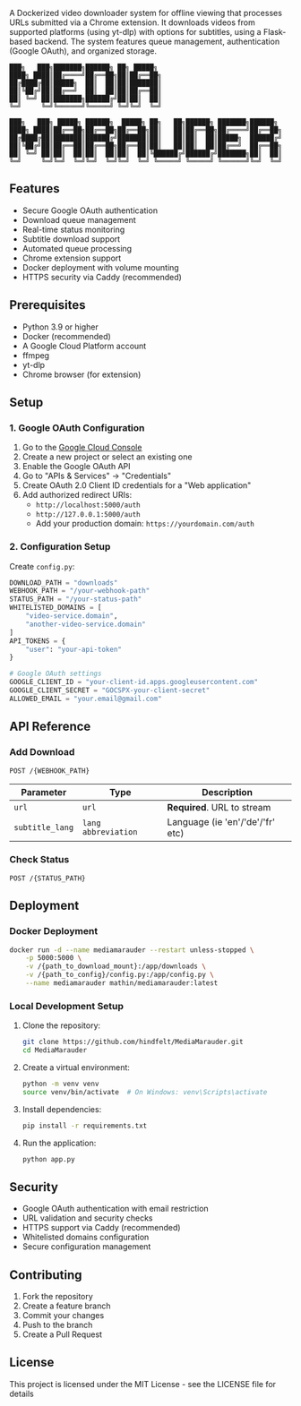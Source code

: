 A Dockerized video downloader system for offline viewing that processes URLs submitted via a Chrome extension. It downloads videos from supported platforms (using yt-dlp) with options for subtitles, using a Flask-based backend. The system features queue management, authentication (Google OAuth), and organized storage.
```
███╗   ███╗███████╗██████╗ ██╗ █████╗ 
████╗ ████║██╔════╝██╔══██╗██║██╔══██╗
██╔████╔██║█████╗  ██║  ██║██║███████║
██║╚██╔╝██║██╔══╝  ██║  ██║██║██╔══██║
██║ ╚═╝ ██║███████╗██████╔╝██║██║  ██║
╚═╝     ╚═╝╚══════╝╚═════╝ ╚═╝╚═╝  ╚═╝
                                      
███╗   ███╗ █████╗ ██████╗  █████╗ ██╗   ██╗██████╗ ███████╗██████╗ 
████╗ ████║██╔══██╗██╔══██╗██╔══██╗██║   ██║██╔══██╗██╔════╝██╔══██╗
██╔████╔██║███████║██████╔╝███████║██║   ██║██║  ██║█████╗  ██████╔╝
██║╚██╔╝██║██╔══██║██╔══██╗██╔══██║██║   ██║██║  ██║██╔══╝  ██╔══██╗
██║ ╚═╝ ██║██║  ██║██║  ██║██║  ██║╚██████╔╝██████╔╝███████╗██║  ██║
╚═╝     ╚═╝╚═╝  ╚═╝╚═╝  ╚═╝╚═╝  ╚═╝ ╚═════╝ ╚═════╝ ╚══════╝╚═╝  ╚═╝
```

## Features
- Secure Google OAuth authentication
- Download queue management
- Real-time status monitoring
- Subtitle download support
- Automated queue processing
- Chrome extension support
- Docker deployment with volume mounting
- HTTPS security via Caddy (recommended)

## Prerequisites
- Python 3.9 or higher
- Docker (recommended)
- A Google Cloud Platform account
- ffmpeg
- yt-dlp
- Chrome browser (for extension)

## Setup

### 1. Google OAuth Configuration
1. Go to the [Google Cloud Console](https://console.cloud.google.com)
2. Create a new project or select an existing one
3. Enable the Google OAuth API
4. Go to "APIs & Services" → "Credentials"
5. Create OAuth 2.0 Client ID credentials for a "Web application"
6. Add authorized redirect URIs:
   - `http://localhost:5000/auth`
   - `http://127.0.0.1:5000/auth`
   - Add your production domain: `https://yourdomain.com/auth`

### 2. Configuration Setup
Create `config.py`:
```python
DOWNLOAD_PATH = "downloads"
WEBHOOK_PATH = "/your-webhook-path"
STATUS_PATH = "/your-status-path"
WHITELISTED_DOMAINS = [
    "video-service.domain",
    "another-video-service.domain"
]
API_TOKENS = {
    "user": "your-api-token"
}

# Google OAuth settings
GOOGLE_CLIENT_ID = "your-client-id.apps.googleusercontent.com"
GOOGLE_CLIENT_SECRET = "GOCSPX-your-client-secret"
ALLOWED_EMAIL = "your.email@gmail.com"
```

## API Reference

### Add Download
```http
POST /{WEBHOOK_PATH}
```

| Parameter | Type | Description |
|----------|------|-------------|
| `url` | `url` | **Required**. URL to stream |
| `subtitle_lang` | `lang abbreviation` | Language (ie 'en'/'de'/'fr' etc) |

### Check Status
```http
POST /{STATUS_PATH}
```

## Deployment

### Docker Deployment
```bash
docker run -d --name mediamarauder --restart unless-stopped \
    -p 5000:5000 \
    -v /{path_to_download_mount}:/app/downloads \
    -v /{path_to_config}/config.py:/app/config.py \
    --name mediamarauder mathin/mediamarauder:latest
```

### Local Development Setup
1. Clone the repository:
   ```bash
   git clone https://github.com/hindfelt/MediaMarauder.git
   cd MediaMarauder
   ```

2. Create a virtual environment:
   ```bash
   python -m venv venv
   source venv/bin/activate  # On Windows: venv\Scripts\activate
   ```

3. Install dependencies:
   ```bash
   pip install -r requirements.txt
   ```

4. Run the application:
   ```bash
   python app.py
   ```

## Security
- Google OAuth authentication with email restriction
- URL validation and security checks
- HTTPS support via Caddy (recommended)
- Whitelisted domains configuration
- Secure configuration management

## Contributing
1. Fork the repository
2. Create a feature branch
3. Commit your changes
4. Push to the branch
5. Create a Pull Request

## License
This project is licensed under the MIT License - see the LICENSE file for details
